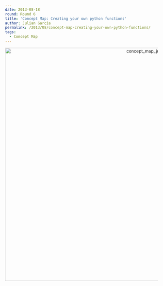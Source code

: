 ```yaml
---
date: 2013-08-18
round: Round 6
title: 'Concept Map: Creating your own python functions'
author: Julian Garcia
permalink: /2013/08/concept-map-creating-your-own-python-functions/
tags:
  - Concept Map
---
```

<p style="text-align: center;">
  <a href="/training-course/uploads/2013/08/concept_map_julian_garcia_function.jpg"><img class="aligncenter size-full wp-image-3934" alt="concept_map_julian_garcia_function" src="/training-course/uploads/2013/08/concept_map_julian_garcia_function.jpg" width="1024" height="768" /></a>
</p>
